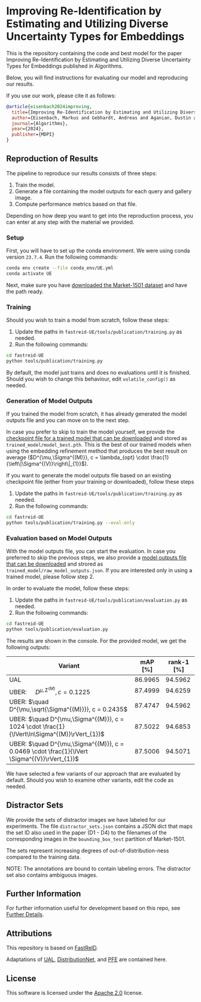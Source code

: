 # Improving Re-Identification by Estimating and Utilizing Diverse Uncertainty Types for Embeddings

This is the repository containing the code and best model for the paper <!--[-->Improving Re-Identification by Estimating and Utilizing Diverse Uncertainty Types for Embeddings<!--](TODO: add open access link)--> published in Algorithms. 

Below, you will find instructions for evaluating our model and reproducing our results.

If you use our work, please cite it as follows:<!-- TODO: add other bigliographic data -->
```bibtex
@article{eisenbach2024improving,
  title={Improving Re-Identification by Estimating and Utilizing Diverse Uncertainty Types for Embeddings},
  author={Eisenbach, Markus and Gebhardt, Andreas and Aganian, Dustin and Gross, Horst-Michael},
  journal={Algorithms},
  year={2024},
  publisher={MDPI}
}
```

## Reproduction of Results
The pipeline to reproduce our results consists of three steps:
1. Train the model.
2. Generate a file containing the model outputs for each query and gallery image.
3. Compute performance metrics based on that file.

Depending on how deep you want to get into the reproduction process, you can enter at any step with the material we provided.

### Setup
First, you will have to set up the conda environment.
We were using conda version `23.7.4`. 
Run the following commands:

```bash
conda env create --file conda_env/UE.yml
conda activate UE
```

Next, make sure you have [downloaded the Market-1501 dataset](https://www.kaggle.com/datasets/pengcw1/market-1501/data) and have the path ready.

### Training

Should you wish to train a model from scratch, follow these steps:
1. Update the paths in `fastreid-UE/tools/publication/training.py` as needed.
2. Run the following commands:

```bash
cd fastreid-UE
python tools/publication/training.py
```

By default, the model just trains and does no evaluations until it is finished. Should you wish to change this behaviour, edit `volatile_config()` as needed.


### Generation of Model Outputs

If you trained the model from scratch, it has already generated the model outputs file and you can move on to the next step.

In case you prefer to skip to train the model yourself, we provide the [checkpoint file for a trained model that can be downloaded](https://drive.google.com/uc?export=download&id=1z8SWm0O6ciwI02RAV5rPWhG5qp12_jM2) and stored as `trained_model/model_best.pth`.
This is the best of our trained models when using the embedding refinement method that produces the best result on average ($D^{\mu,\Sigma^{(M)}}, c = \lambda_{opt} \cdot \frac{1}{\left\|\Sigma^{(V)}\right\|_{1}}$).

If you want to generate the model outputs file based on an existing checkpoint file (either from your training or downloaded), follow these steps
1. Update the paths in `fastreid-UE/tools/publication/training.py` as needed.
2. Run the following commands:

```bash
cd fastreid-UE
python tools/publication/training.py --eval-only
```


### Evaluation based on Model Outputs

With the model outputs file, you can start the evaluation.
In case you preferred to skip the previous steps, we also provide a [model outputs file that can be downloaded](https://drive.google.com/uc?export=download&id=1ezEztkDU8V1NJArvkiAqUjyp_up01G7D) and strored as `trained_model/raw_model_outputs.json`.
If you are interested only in using a trained model, please follow step 2.

In order to evaluate the model, follow these steps:
1. Update the paths in `fastreid-UE/tools/publication/evaluation.py` as needed.
2. Run the following commands:

```bash
cd fastreid-UE
python tools/publication/evaluation.py
```

The results are shown in the console. For the provided model, we get the following outputs:

| Variant                            | mAP [%]  | rank-1 [%]  |
|------------------------------------|----------|-------------|
| UAL                                | 86.9965  | 94.5962     |
| UBER: $\quad D^{\mu,\Sigma^{(M)}}, c = 0.1225$              | 87.4999  | 94.6259     |
| UBER: $\quad D^{\mu,\sqrt{\Sigma^{(M)}}}, c = 0.2435$        | 87.4747  | 94.5962     |
| UBER: $\quad D^{\mu,\Sigma^{(M)}}, c = 1024 \cdot \frac{1}{\lVert\ln\Sigma^{(M)}\rVert_{1}}$      | 87.5022  | 94.6853     |
| UBER: $\quad D^{\mu,\Sigma^{(M)}}, c = 0.0469 \cdot \frac{1}{\lVert \Sigma^{(V)}\rVert_{1}}$      | 87.5006  | 94.5071     |

We have selected a few variants of our approach that are evaluated by default.
Should you wish to examine other variants, edit the code as needed.


## Distractor Sets

We provide the sets of distractor images we have labeled for our experiments.
The file `distractor_sets.json` contains a JSON dict that maps the set ID also used in the paper (D1 - D4) to the filenames of the corresponding images in the `bounding_box_test` partition of Market-1501.

The sets represent increasing degrees of out-of-distribution-ness compared to the training data.

NOTE: The annotations are bound to contain labeling errors. The distractor set also contains ambiguous images.

## Further Information

For further information useful for development based on this repo, see [Further Details](misc/FURTHER_DETAILS.md).

## Attributions
This repository is based on [FastReID](https://github.com/JDAI-CV/fast-reid/tree/master/fastreid).

Adaptations of [UAL](https://github.com/dcp15/UAL/tree/master), [DistributionNet](https://github.com/TianyuanYu/DistributionNet), and [PFE](https://github.com/seasonSH/Probabilistic-Face-Embeddings) are contained here. 

## License
This software is licensed under the [Apache 2.0](LICENSE) license.
